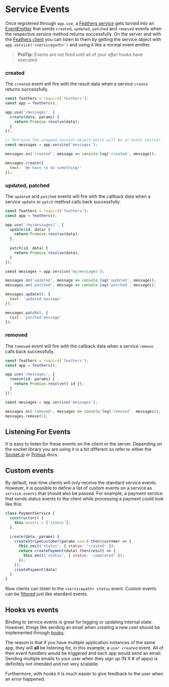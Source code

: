 # Service Events

Once registered through `app.use`, a [Feathers service](../services/readme.md) gets turned into an [EventEmitter](https://nodejs.org/api/events.html) that sends `created`, `updated`, `patched` and `removed` events when the respective service method returns successfully. On the server and with the [Feathers client](../clients/feathers.md) you can listen to them by getting the service object with `app.service('<servicepath>')` and using it like a normal event emitter.

> **ProTip:** Events are not fired until all of your _after_ hooks have executed.

### created

The `created` event will fire with the result data when a service `create` returns successfully.

```js
const feathers = require('feathers');
const app = feathers();

app.use('/messages', {
  create(data, params) {
    return Promise.resolve(data);
  }
});

// Retrieve the wrapped service object which will be an event emitter
const messages = app.service('messages');

messages.on('created', message => console.log('created', message));

messages.create({
  text: 'We have to do something!'
});
```

### updated, patched

The `updated` and `patched` events will fire with the callback data when a service `update` or `patch` method calls back successfully.

```js
const feathers = require('feathers');
const app = feathers();

app.use('/my/messages/', {
  update(id, data) {
    return Promise.resolve(data);
  },
  
  patch(id, data) {
    return Promise.resolve(data);
  }
});

const messages = app.service('my/messages');

messages.on('updated', message => console.log('updated', message));
messages.on('patched', message => console.log('patched', message));

messages.update(0, {
  text: 'updated message'
});

messages.patch(0, {
  text: 'patched message'
});
```

### removed

The `removed` event will fire with the callback data when a service `remove` calls back successfully.

```js
const feathers = require('feathers');
const app = feathers();

app.use('/messages', {
  remove(id, params) {
    return Promise.resolve({ id });
  }
});

const messages = app.service('messages');

messages.on('removed', messages => console.log('removed', messages));
messages.remove(1);
```

## Listening For Events

It is easy to listen for these events on the client or the server. Depending on the socket library you are using it is a bit different so refer to either the [Socket.io](socket-io.md) or [Primus](primus.md) docs.

## Custom events

By default, real-time clients will only receive the standard service events. However, it is possible to define a list of custom events on a service as `service.events` that should also be passed. For example, a payment service that sends status events to the client while processing a payment could look like this:

```js
class PaymentService {
  constructor() {
    this.events = ['status'];
  },
  
  create(data, params) {
    createStripeCustomer(params.user).then(customer => {
      this.emit('status', { status: 'created' });
      return createPayment(data).then(result => {
        this.emit('status', { status: 'completed' });
      });
    });
    createPayment(data)
  }
}
```

Now clients can listen to the `<servicepath> status` event. Custom events can be [filtered](filtering.md) just like standard events.

## Hooks vs events

Binding to service events is great for logging or updating internal state. However, things like sending an email when creating a new user should be implemented through [hooks](../hooks/readme.md).

The reason is that if you have multiple application instances of the same app, they will **all** be listening for, in this example, a `user created` event. All of their event handlers would be triggered and each app would send an email. Sending multiple emails to your user when they sign up (N X # of apps) is definitely not intended and not very scalable.

Furthermore, with hooks it is much easier to give feedback to the user when an error happened.

